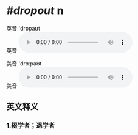 # ***\#dropout*** n
英音 'drɒpaʊt  
英音
<audio src="./media/dropout1_AAC.aac" controls="controls"></audio>

美音 'drɑːpaʊt  
美音
<audio src="./media/dropout2_AAC.aac" controls="controls"></audio>



  

英文释义
---
### 1.**辍学者；退学者**  


